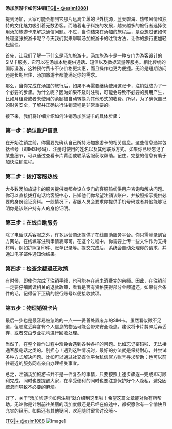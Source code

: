 **汤加旅游卡如何注销[[TG💪+ @esim1088](https://t.me/s/esim1088)]**

提到汤加，大家可能会想到它那片远离尘嚣的世外桃源，蓝天碧海、热带风情和独特的文化魅力吸引着无数游客。而随着电子科技的发展，越来越多的旅行者选择使用汤加旅游卡来解决通信问题。不过，当你结束在汤加的旅程后，是否想过该如何处理这张旅游卡呢？今天我们就来聊聊汤加旅游卡的注销方法，让你的旅行更加轻松愉快。

首先，让我们了解一下什么是汤加旅游卡。汤加旅游卡是一种专门为游客设计的SIM卡服务，它可以在汤加本地提供通话、短信以及数据流量等服务。相比传统的国际漫游，这种预付费卡不仅价格更实惠，而且操作也更为便捷。无论是短期访问还是长期居住，汤加旅游卡都能满足你的需求。

那么，当你完成在汤加的旅行后，如果不再需要继续使用这张卡，注销就成为了一个必要的步骤。为什么呢？因为如果不及时注销，可能会导致不必要的费用产生，比如月租费或者未使用的余额被自动转换为其他形式的收费。所以，为了确保自己的财务安全，了解并正确执行注销流程是非常重要的。

接下来，我们将详细介绍如何注销汤加旅游卡的具体步骤：

### **第一步：确认账户信息**
在开始注销之前，你需要先确认自己所持汤加旅游卡的相关信息。这些信息通常包括卡号（即IMSI号码）、注册时使用的姓名以及其他联系方式。如果你已经忘记了某些细节，可以通过查看卡片背面或联系客服获取帮助。记住，完整的信息有助于加快注销进程。

### **第二步：拨打客服热线**
大多数汤加旅游卡的服务提供商都会设立专门的客服热线供用户咨询和解决问题。你可以直接拨打电话给客服中心，告知他们你希望注销该账户，并按照指示提供必要的身份验证资料。一般情况下，客服人员会要求你提供手机号码或者其他能够证明你是该账户持有人的身份证明。

### **第三步：在线自助服务**
除了电话联系客服之外，许多运营商还提供了在线自助服务平台。你只需登录到官方网站，在线填写注销申请表即可。在这个过程中，你需要上传一些文件作为支持材料，例如护照复印件、账单记录等。提交完成后，系统会自动处理你的请求，并通过电子邮件通知你结果。

### **第四步：检查余额退还政策**
有时候，即使你完成了注销手续，也可能存在尚未消费完的余额。因此，在注销前一定要仔细阅读相关的退款政策，看看是否有资格获得部分金额返还。如果符合条件的话，记得留下正确的银行账号以便接收款项。

### **第五步：物理销毁卡片**
最后一步也是最容易被忽略的一点——妥善处置废弃的SIM卡。虽然看似微不足道，但随意丢弃含有个人信息的物品可能会带来安全隐患。建议将卡片剪碎后再丢弃，或者交由专业机构进行回收处理。

当然了，在整个操作过程中难免会遇到各种各样的问题。比如忘记密码啦、无法接通客服电话之类的。别担心！遇到这种情况时，最好的办法就是保持耐心，并尝试多种方式解决问题。比如可以通过社交媒体平台私信官方账号寻求帮助；也可以前往最近的服务网点亲自办理相关事宜。

总之，注销汤加旅游卡并不是一件复杂的事情，只要按照上述步骤逐一完成即可顺利完成。同时也要提醒大家，在享受便利的同时也要注意保护好个人隐私，避免因疏忽而导致不必要的麻烦。

好了，关于“汤加旅游卡如何注销”就介绍到这里啦！希望这篇文章能对你有所帮助。无论你是计划前往美丽的汤加度假还是已经在旅途中，都祝愿你有一个愉快且充实的经历。如果还有其他疑问，欢迎随时留言讨论哦～

[[TG💪+ @esim1088](https://t.me/s/esim1088) ![Image](https://i.postimg.cc/4NQfJmqS/Snipaste-2025-05-13-00-14-12.png)]